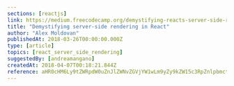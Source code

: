 ```yaml
---
sections: [reactjs]
link: https://medium.freecodecamp.org/demystifying-reacts-server-side-render-de335d408fe4
title: "Demystifying server-side rendering in React"
author: "Alex Moldovan"
publishedAt: 2018-03-26T00:00:00.000Z
type: [article]
topics: [react_server_side_rendering]
suggestedBy: [andreamangano]
createdAt: 2018-04-07T00:18:21.844Z
reference: aHR0cHM6Ly9tZWRpdW0uZnJlZWNvZGVjYW1wLm9yZy9kZW15c3RpZnlpbmctcmVhY3RzLXNlcnZlci1zaWRlLXJlbmRlci1kZTMzNWQ0MDhmZTQ
---
```

